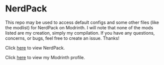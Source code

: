 # NerdPack
This repo may be used to access default configs and some other files (like the modlist) for NerdPack on Modrinth. I will note that none of the mods listed are my creation, simply my compilation. If you have any questions, concerns, or bugs, feel free to create an issue. Thanks!

Click [here](https://modrinth.com/modpack/nerdpack) to view NerdPack.

Click [here](https://modrinth.com/user/UnperishedDev) to view my Modrinth profile.
